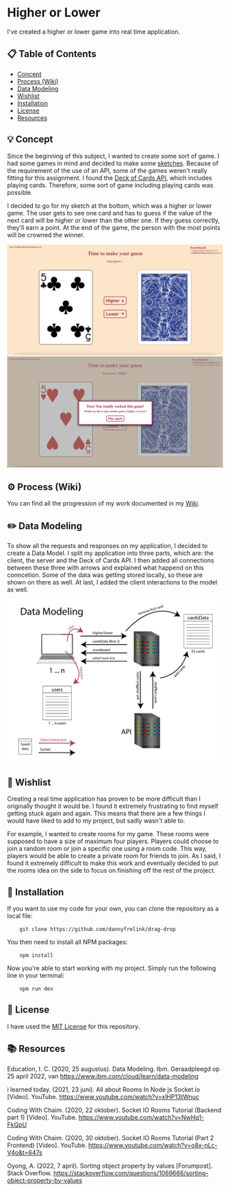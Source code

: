 # Higher or Lower

I've created a higher or lower game into real time application. 

## 📋 Table of Contents

* [Concept](https://github.com/dannyfrelink/higher-or-lower#-concept)
* [Process (Wiki)](https://github.com/dannyfrelink/higher-or-lower#%EF%B8%8F-process-wiki)
* [Data Modeling](https://github.com/dannyfrelink/higher-or-lower#%EF%B8%8F-data-modeling)
* [Wishlist](https://github.com/dannyfrelink/pwa-foodie-app#-wishlist)
* [Installation](https://github.com/dannyfrelink/higher-or-lower#-installation)
* [License](https://github.com/dannyfrelink/higher-or-lower#-license)
* [Resources](https://github.com/dannyfrelink/higher-or-lower#-resources)

## 💡 Concept

Since the beginning of this subject, I wanted to create some sort of game. I had some games in mind and decided to make some [sketches](https://github.com/dannyfrelink/higher-or-lower/wiki/Proces#schetsen). Because of the requirement of the use of an API, some of the games weren't really fitting for this assignment. I found the [Deck of Cards API](https://deckofcardsapi.com/), which includes playing cards. Therefore, some sort of game including playing cards was possible.

I decided to go for my sketch at the bottom, which was a higher or lower game. The user gets to see one card and has to guess if the value of the next card will be higher or lower than the other one. If they guess correctly, they'll earn a point. At the end of the game, the person with the most points will be crowned the winner.

![Game screen](https://github.com/dannyfrelink/higher-or-lower/blob/main/public/images/game1.png)
![Finished screen (winner)](https://github.com/dannyfrelink/higher-or-lower/blob/main/public/images/won-message.png)

## ⚙️ Process (Wiki)

You can find all the progression of my work documented in my [Wiki](https://github.com/dannyfrelink/higher-or-lower/wiki/Proces).

## ✏️ Data Modeling

To show all the requests and responses on my application, I decided to create a Data Model. I split my application into three parts, which are: the client, the server and the Deck of Cards API. I then added all connections between these three with arrows and explained what happend on this conncetion. Some of the data was getting stored locally, so these are shown on there as well. At last, I added the client interactions to the model as well.

![Data Modeling](https://github.com/dannyfrelink/higher-or-lower/blob/main/public/images/data-modeling-v2.jpg)

## 📝 Wishlist

Creating a real time application has proven to be more difficult than I originally thought it would be. I found it extremely frustrating to find myself getting stuck again and again. This means that there are a few things I would have liked to add to my project, but sadly wasn't able to.

For example, I wanted to create rooms for my game. These rooms were supposed to have a size of maximum four players. Players could choose to join a random room or join a specific one using a room code. This way, players would be able to create a private room for friends to join. As I said, I found it extremely difficult to make this work and eventually decided to put the rooms idea on the side to focus on finishing off the rest of the project.

## 🔧 Installation

If you want to use my code for your own, you can clone the repository as a local file:

```
    git clone https://github.com/dannyfrelink/drag-drop
```

You then need to install all NPM packages:

```
    npm install
```

Now you're able to start working with my project. Simply run the following line in your terminal:

```
    npm run dev
```

## 📄 License

I have used the [MIT License](https://github.com/dannyfrelink/higher-or-lower/blob/main/LICENSE) for this repository.

## 📚 Resources

Education, I. C. (2020, 25 augustus). Data Modeling. Ibm. Geraadpleegd op 25 april 2022, van https://www.ibm.com/cloud/learn/data-modeling

i learned today. (2021, 23 juni). All about Rooms In Node js Socket.io [Video]. YouTube. https://www.youtube.com/watch?v=xlHP13tWnuc

Coding With Chaim. (2020, 22 oktober). Socket IO Rooms Tutorial (Backend part 1) [Video]. YouTube. https://www.youtube.com/watch?v=NwHq1-FkQpU

Coding With Chaim. (2020, 30 oktober). Socket IO Rooms Tutorial (Part 2 Frontend) [Video]. YouTube. https://www.youtube.com/watch?v=o8x-nLc-V4o&t=647s

Oyong, A. (2022, 7 april). Sorting object property by values [Forumpost]. Stack Overflow. https://stackoverflow.com/questions/1069666/sorting-object-property-by-values
